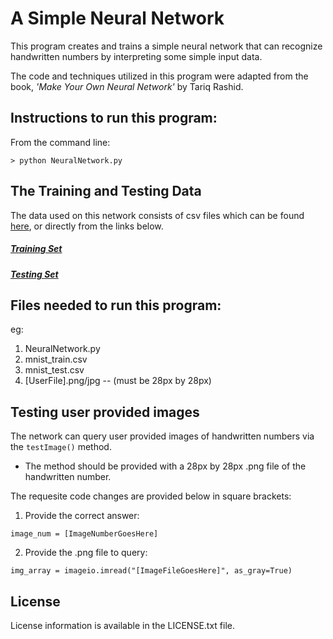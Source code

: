 # A Simple Neural Network
This program creates and trains a simple neural network that can recognize handwritten numbers by interpreting some simple input data.

The code and techniques utilized in this program were adapted from the book, _'Make Your Own Neural Network'_ by Tariq Rashid.

## Instructions to run this program:
From the command line:
```
> python NeuralNetwork.py
```

## The Training and Testing Data
The data used on this network consists of csv files which can be found [here](https://pjreddie.com/projects/mnist-in-csv/), or directly from the links below.
##### [Training Set](https://pjreddie.com/media/files/mnist_train.csv)
##### [Testing Set](https://pjreddie.com/media/files/mnist_test.csv)

## Files needed to run this program:
eg:
1. NeuralNetwork.py
2. mnist_train.csv
3. mnist_test.csv
4. [UserFile].png/jpg -- (must be 28px by 28px)

## Testing user provided images
The network can query user provided images of handwritten numbers via the `testImage()` method.

* The method should be provided with a 28px by 28px .png file of the handwritten number.

The requesite code changes are provided below in square brackets:

1.  Provide the correct answer:
```
image_num = [ImageNumberGoesHere]
```

2. Provide the .png file to query:
```
img_array = imageio.imread("[ImageFileGoesHere]", as_gray=True)
```

## License
License information is available in the LICENSE.txt file.
